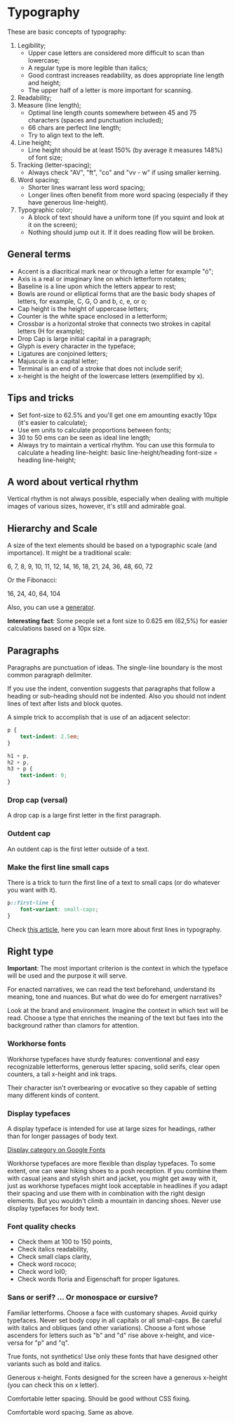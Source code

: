 # Typography

These are basic concepts of typography:
1. Legibility;
    - Upper case letters are considered more difficult to scan than lowercase;
    - A regular type is more legible than italics;
    - Good contrast increases readability, as does appropriate line length and height;
    - The upper half of a letter is more important for scanning.
2. Readability;
3. Measure (line length);
    - Optimal line length counts somewhere between 45 and 75 characters (spaces and punctuation included);
    - 66 chars are perfect line length;
    - Try to align text to the left.
4. Line height; 
    - Line height should be at least 150% (by average it measures 148%) of font size;
5. Tracking (letter-spacing);
    - Always check "AV", "ft", "co" and "vv - w" if using smaller kerning.
6. Word spacing;
    - Shorter lines warrant less word spacing;
    - Longer lines often benefit from more word spacing (especially if they have generous line-height).
7. Typographic color;
    - A block of text should have a uniform tone (if you squint and look at it on the screen);
    - Nothing should jump out it. If it does reading flow will be broken.

## General terms

* Accent is a diacritical mark near or through a letter for example "ó";
* Axis is a real or imaginary line on which letterform rotates;
* Baseline is a line upon which the letters appear to rest;
* Bowls are round or elliptical forms that are the basic body shapes of letters, for example, C, G, O and b, c, e, or o;
* Cap height is the height of uppercase letters;
* Counter is the white space enclosed in a letterform;
* Crossbar is a horizontal stroke that connects two strokes in capital letters (H for example);
* Drop Cap is large initial capital in a paragraph; 
* Glyph is every character in the typeface;
* Ligatures are conjoined letters;
* Majuscule is a capital letter;
* Terminal is an end of a stroke that does not include serif;
* x-height is the height of the lowercase letters (exemplified by x).

## Tips and tricks

* Set font-size to 62.5% and you'll get one em amounting exactly 10px (it's easier to calculate);
* Use em units to calculate proportions between fonts;
* 30 to 50 ems can be seen as ideal line length;
* Always try to maintain a vertical rhythm. You can use this formula to calculate a heading line-height: basic line-height/heading font-size = heading line-height;

## A word about vertical rhythm

Vertical rhythm is not always possible, especially when dealing with multiple images of various sizes, however, it's still and admirable goal.


## Hierarchy and Scale

A size of the text elements should be based on a typographic scale (and importance). It might be a traditional scale:

6, 7, 8, 9, 10, 11, 12, 14, 16, 18, 21, 24, 36, 48, 60, 72

Or the Fibonacci:

16, 24, 40, 64, 104

Also, you can use a [generator](https://www.modularscale.com/). 

__Interesting fact__: Some people set a font size to 0.625 em (62,5%) for easier calculations based on a 10px size.

## Paragraphs

Paragraphs are punctuation of ideas. The single-line boundary is the most common paragraph delimiter. 

If you use the indent, convention suggests that paragraphs that follow a heading or sub-heading should not be indented. Also you should not indent lines of text after lists and block quotes. 

A simple trick to accomplish that is use of an adjacent selector:

```css
p { 
    text-indent: 2.5em; 
}

h1 + p, 
h2 + p, 
h3 + p {
    text-indent: 0;
}
```

### Drop cap (versal)

A drop cap is a large first letter in the first paragraph. 

### Outdent cap

An outdent cap is the first letter outside of a text.

### Make the first line small caps

There is a trick to turn the first line of a text to small caps (or do whatever you want with it).

```css
p::first-line {
    font-variant: small-caps;
}
```

Check [this article](https://www.smashingmagazine.com/2012/04/drop-caps-historical-use-and-current-best-practices/), here you can learn more about first lines in typography.

## Right type

__Important__: The most important criterion is the context in which the typeface will be used and the purpose it will serve.

For enacted narratives, we can read the text beforehand, understand its meaning, tone and nuances. But what do wee do for emergent narratives? 

Look at the brand and environment. Imagine the context in which text will be read. Choose a type that enriches the meaning of the text but faes into the background rather than clamors for attention.

### Workhorse fonts

Workhorse typefaces have sturdy features: conventional and easy recognizable letterforms, generous letter spacing, solid serifs, clear open counters, a tall x-height and ink traps. 

Their character isn't overbearing or evocative so they capable of setting many different kinds of content.

### Display typefaces

A display typeface is intended for use at large sizes for headings, rather than for longer passages of body text.

[Display category on Google Fonts](https://fonts.google.com/?category=Display)

Workhorse typefaces are more flexible than display typefaces. To some extent, one can wear hiking shoes to a posh reception. If you combine them with casual jeans and stylish shirt and jacket, you might get away with it, just as workhorse typefaces might look acceptable in headlines if you adapt their spacing and use them with in combination with the right design elements. But you wouldn't climb a mountain in dancing shoes. Never use display typefaces for body text.


### Font quality checks

* Check them at 100 to 150 points,
* Check italics readability,
* Check small claps clarity,
* Check word rococo;
* Check word lol0;
* Check words floria and Eigenschaft for proper ligatures.

### Sans or serif? ... Or monospace or cursive?

Familiar letterforms. Choose a face with customary shapes. Avoid quirky typefaces. Never set body copy in all capitals or all small-caps. Be careful with italics and obliques (and other variations). Choose a font whose ascenders for letters such as "b" and "d" rise above x-height, and vice-versa for "p" and "q". 

True fonts, not synthetics! Use only these fonts that have designed other variants such as bold and italics.

Generous x-height. Fonts designed for the screen have a generous x-height (you can check this on x letter).

Comfortable letter spacing. Should be good without CSS fixing.

Comfortable word spacing. Same as above.


